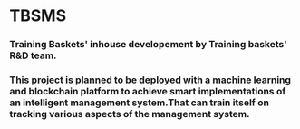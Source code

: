# TBSMS
<h3>Training Baskets' inhouse developement by Training baskets' R&D team.</h3>
<h3>This project is planned to be deployed with a machine learning and blockchain platform to achieve smart implementations of an 
intelligent management system.That can train itself on tracking various aspects of the management system.</h3>
